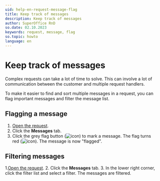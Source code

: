 ```yaml
---
uid: help-en-request-message-flag
title: Keep track of messages
description: Keep track of messages
author: SuperOffice RnD
so.date: 02.10.2023
keywords: request, message, flag
so.topic: howto
language: en
---
```


# Keep track of messages

Complex requests can take a lot of time to solve. This can involve a lot of communication between the customer and multiple request handlers.

To make it easier to find and sort multiple messages in a request, you can flag important messages and filter the message list.

## Flagging a message

1. [Open the request][1].
2. Click the **Messages** tab.
3. Click the grey flag button (![icon][img1]) to mark a message. The flag turns red (![icon][img2]). The message is now "flagged".

## Filtering messages

1.[Open the request][1].
2. Click the **Messages** tab.
3. In the lower right corner, click the filter list and select a filter. The messages are filtered.

<!-- Referenced links -->
[1]: ../index.md#open

<!-- Referenced images -->
[img1]: ../../../../../common/icons/flag-off.png
[img2]: ../../../../../common/icons/flag-on.png
